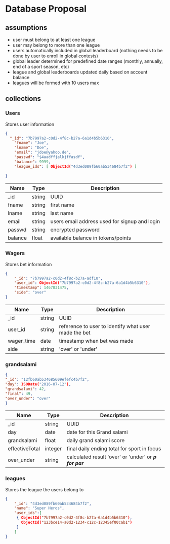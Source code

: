 # Database Proposal


## assumptions
- user must belong to at least one league
- user may belong to more than one league
- users automatically included in global leaderboard (nothing needs to be done by user to enroll in global contests)
- global leader determined for predefined date ranges (monthly, annually, end of a sport season, etc)
- league and global leaderboards updated daily based on account balance
- leagues will be formed with 10 users max


## collections

### Users
Stores user information 
```json
{
  "_id": "7b7997a2-c0d2-4f8c-b27a-6a1d4b5b6310",
	"fname": "Joe",
	"lname": "Doe",
	"email": "jdoe@yahoo.de",
	"passwd": "$4aadffjalkjffasdf",
	"balance": 9999,
	"league_ids": [ ObjectId("4d3ed089fb60ab534684b7f2") ]
	
}
```

| Name        | Type         | Description  |
| ------------- |-------------| -----|
| _id      | string | UUID |
| fname | string      |   first name |
| lname | string      |    last name |
| email | string      |    users email address used for signup and login |
| passwd | string      |    encrypted password |
| balance | float      |    available balance in tokens/points |


### Wagers
Stores bet information

```json
{
	"_id": "7b7997a2-c0d2-4f8c-b27a-adf10",
	"user_id": ObjectId("7b7997a2-c0d2-4f8c-b27a-6a1d4b5b6310"),
	"timestamp": 1467831475,
	"side": "over"
}
```

| Name        | Type         | Description  |
| ------------- |-------------| -----|
| _id      | string | UUID |
| user_id | string      | reference to user to identify what user made the bet |
| wager_time     | date | timestamp when bet was made |
| side | string | 'over' or 'under' |


### grandsalami

```json
{
"_id": "12fb60ab534685609efefc4b7f2",
"day": ISODate("2016-07-12"),
"grandsalami": 42,
"final": 49,
"over_under": "over"
}
```

| Name        | Type         | Description  |
| ------------- |-------------| -----|
| _id      | string | UUID |
| day | date      | date for this Grand salami |
| grandsalami     | float | daily grand salami score |
| effectiveTotal | integer |final daily ending total for sport in focus |
| over_under | string | calculated result 'over' or 'under' or ***p for par*** |

### leagues
Stores the league the users belong to
```json
{
	"_id": "4d3ed089fb60ab534684b7f2",
	"name": "Super Heros",
	"user_ids":[ 
	 { ObjectId("7b7997a2-c0d2-4f8c-b27a-6a1d4b5b6310"),
	   ObjectId("123bce14-a0d2-1234-c12c-12345ef00cab1")
	 }
	]
}
```
